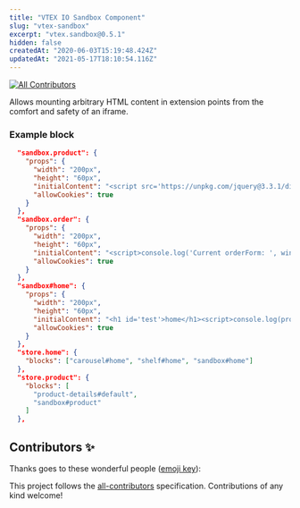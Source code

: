 ```yaml
---
title: "VTEX IO Sandbox Component"
slug: "vtex-sandbox"
excerpt: "vtex.sandbox@0.5.1"
hidden: false
createdAt: "2020-06-03T15:19:48.424Z"
updatedAt: "2021-05-17T18:10:54.116Z"
---
```

<!-- ALL-CONTRIBUTORS-BADGE:START - Do not remove or modify this section -->
[![All Contributors](https://img.shields.io/badge/all_contributors-0-orange.svg?style=flat-square)](#contributors-)
<!-- ALL-CONTRIBUTORS-BADGE:END -->

Allows mounting arbitrary HTML content in extension points from the comfort and safety of an iframe.

### Example block

```json
  "sandbox.product": {
    "props": {
      "width": "200px",
      "height": "60px",
      "initialContent": "<script src='https://unpkg.com/jquery@3.3.1/dist/jquery.min.js'></script><h1 id='test'>initial</h1><script>function render(){ current = window.props.productQuery.product.items.findIndex(function(p){ return p.itemId === window.props.query.skuId }); if (current === -1) {current = 0}; $('#test').html(window.props.productQuery.product.items[current].sellers[0].commertialOffer.ListPrice)}; window.addEventListener('message', function(e){ console.log('got message in product', e.data, window.props); render();});</script>",
      "allowCookies": true
    }
  },
  "sandbox.order": {
    "props": {
      "width": "200px",
      "height": "60px",
      "initialContent": "<script>console.log('Current orderForm: ', window.props.orderForm)</script>",
      "allowCookies": true
    }
  },
  "sandbox#home": {
    "props": {
      "width": "200px",
      "height": "60px",
      "initialContent": "<h1 id='test'>home</h1><script>console.log(props, document.cookie); window.addEventListener('message', function(e){ console.log('got message in home', window.props) });</script>",
      "allowCookies": true
    }
  },
  "store.home": {
    "blocks": ["carousel#home", "shelf#home", "sandbox#home"]
  },
  "store.product": {
    "blocks": [
      "product-details#default",
      "sandbox#product"
    ]
  },
```

## Contributors ✨

Thanks goes to these wonderful people ([emoji key](https://allcontributors.org/docs/en/emoji-key)):

<!-- ALL-CONTRIBUTORS-LIST:START - Do not remove or modify this section -->
<!-- prettier-ignore-start -->
<!-- markdownlint-disable -->
<!-- markdownlint-enable -->
<!-- prettier-ignore-end -->
<!-- ALL-CONTRIBUTORS-LIST:END -->

This project follows the [all-contributors](https://github.com/all-contributors/all-contributors) specification. Contributions of any kind welcome!